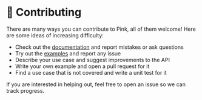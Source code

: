 # 👷 Contributing

There are many ways you can contribute to Pink, all of them welcome! Here are some ideas of increasing difficulty:

- Check out the [documentation](https://tasts-robots.org/doc/pink/) and report mistakes or ask questions
- Try out the [examples](examples) and report any issue
- Describe your use case and suggest improvements to the API
- Write your own example and open a pull request for it
- Find a use case that is not covered and write a unit test for it

If you are interested in helping out, feel free to open an issue so we can track progress.
